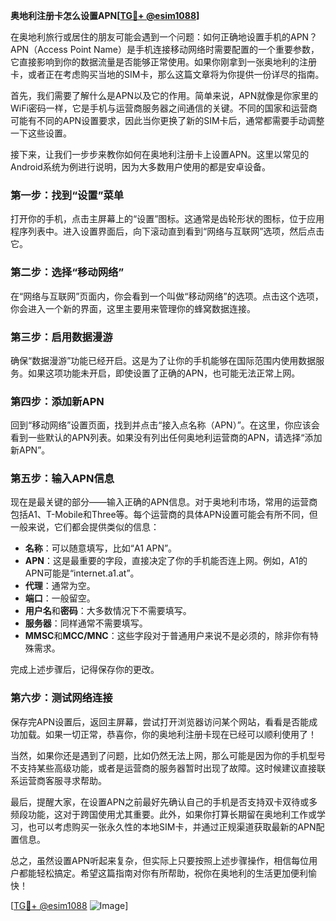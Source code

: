 **奥地利注册卡怎么设置APN[[TG💪+ @esim1088](https://t.me/s/esim1088)]**

在奥地利旅行或居住的朋友可能会遇到一个问题：如何正确地设置手机的APN？APN（Access Point Name）是手机连接移动网络时需要配置的一个重要参数，它直接影响到你的数据流量是否能够正常使用。如果你刚拿到一张奥地利的注册卡，或者正在考虑购买当地的SIM卡，那么这篇文章将为你提供一份详尽的指南。

首先，我们需要了解什么是APN以及它的作用。简单来说，APN就像是你家里的WiFi密码一样，它是手机与运营商服务器之间通信的关键。不同的国家和运营商可能有不同的APN设置要求，因此当你更换了新的SIM卡后，通常都需要手动调整一下这些设置。

接下来，让我们一步步来教你如何在奥地利注册卡上设置APN。这里以常见的Android系统为例进行说明，因为大多数用户使用的都是安卓设备。

### 第一步：找到“设置”菜单

打开你的手机，点击主屏幕上的“设置”图标。这通常是齿轮形状的图标，位于应用程序列表中。进入设置界面后，向下滚动直到看到“网络与互联网”选项，然后点击它。

### 第二步：选择“移动网络”

在“网络与互联网”页面内，你会看到一个叫做“移动网络”的选项。点击这个选项，你会进入一个新的界面，这里主要用来管理你的蜂窝数据连接。

### 第三步：启用数据漫游

确保“数据漫游”功能已经开启。这是为了让你的手机能够在国际范围内使用数据服务。如果这项功能未开启，即使设置了正确的APN，也可能无法正常上网。

### 第四步：添加新APN

回到“移动网络”设置页面，找到并点击“接入点名称（APN）”。在这里，你应该会看到一些默认的APN列表。如果没有列出任何奥地利运营商的APN，请选择“添加新APN”。

### 第五步：输入APN信息

现在是最关键的部分——输入正确的APN信息。对于奥地利市场，常用的运营商包括A1、T-Mobile和Three等。每个运营商的具体APN设置可能会有所不同，但一般来说，它们都会提供类似的信息：

- **名称**：可以随意填写，比如“A1 APN”。
- **APN**：这是最重要的字段，直接决定了你的手机能否连上网。例如，A1的APN可能是“internet.a1.at”。
- **代理**：通常为空。
- **端口**：一般留空。
- **用户名**和**密码**：大多数情况下不需要填写。
- **服务器**：同样通常不需要填写。
- **MMSC**和**MCC/MNC**：这些字段对于普通用户来说不是必须的，除非你有特殊需求。

完成上述步骤后，记得保存你的更改。

### 第六步：测试网络连接

保存完APN设置后，返回主屏幕，尝试打开浏览器访问某个网站，看看是否能成功加载。如果一切正常，恭喜你，你的奥地利注册卡现在已经可以顺利使用了！

当然，如果你还是遇到了问题，比如仍然无法上网，那么可能是因为你的手机型号不支持某些高级功能，或者是运营商的服务器暂时出现了故障。这时候建议直接联系运营商客服寻求帮助。

最后，提醒大家，在设置APN之前最好先确认自己的手机是否支持双卡双待或多频段功能，这对于跨国使用尤其重要。此外，如果你打算长期留在奥地利工作或学习，也可以考虑购买一张永久性的本地SIM卡，并通过正规渠道获取最新的APN配置信息。

总之，虽然设置APN听起来复杂，但实际上只要按照上述步骤操作，相信每位用户都能轻松搞定。希望这篇指南对你有所帮助，祝你在奥地利的生活更加便利愉快！

[[TG💪+ @esim1088](https://t.me/s/esim1088) ![Image](https://i.postimg.cc/4NQfJmqS/Snipaste-2025-05-13-00-14-12.png)]